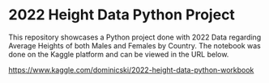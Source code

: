 # 2022 Height Data Python Project

This repository showcases a Python project done with 2022 Data regarding Average Heights of both Males and Females by Country. The notebook was done on the Kaggle platform and can be viewed in the URL below.

https://www.kaggle.com/dominicski/2022-height-data-python-workbook
